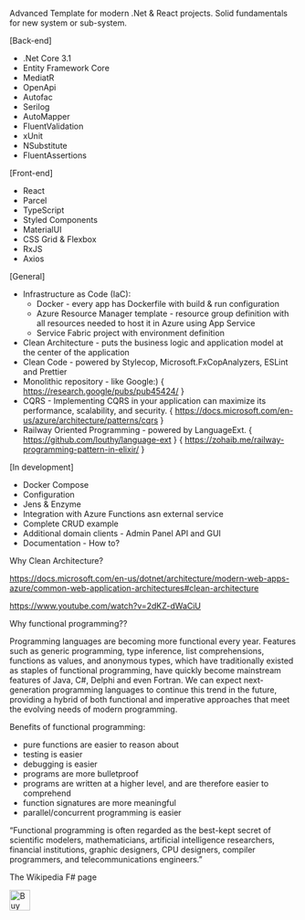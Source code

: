 Advanced Template for modern .Net & React projects.
Solid fundamentals for new system or sub-system.

[Back-end]
- .Net Core 3.1
- Entity Framework Core
- MediatR
- OpenApi
- Autofac
- Serilog
- AutoMapper
- FluentValidation
- xUnit
- NSubstitute
- FluentAssertions

[Front-end]
- React
- Parcel
- TypeScript
- Styled Components
- MaterialUI
- CSS Grid & Flexbox
- RxJS
- Axios

[General]
* Infrastructure as Code (IaC):
    * Docker - every app has Dockerfile with build & run configuration
    * Azure Resource Manager template - resource group definition with all resources needed to host it in Azure using App Service
    * Service Fabric project with environment definition
* Clean Architecture - puts the business logic and application model at the center of the application
* Clean Code - powered by Stylecop, Microsoft.FxCopAnalyzers, ESLint and Prettier
* Monolithic repository - like Google:) 
{ https://research.google/pubs/pub45424/ }
* CQRS - Implementing CQRS in your application can maximize its performance, scalability, and security. 
{ https://docs.microsoft.com/en-us/azure/architecture/patterns/cqrs }
* Railway Oriented Programming - powered by LanguageExt.
{ https://github.com/louthy/language-ext }
{ https://zohaib.me/railway-programming-pattern-in-elixir/ }

[In development]
- Docker Compose
- Configuration
- Jens & Enzyme
- Integration with Azure Functions asn external service
- Complete CRUD example
- Additional domain clients - Admin Panel API and GUI
- Documentation - How to?

Why Clean Architecture?

https://docs.microsoft.com/en-us/dotnet/architecture/modern-web-apps-azure/common-web-application-architectures#clean-architecture

https://www.youtube.com/watch?v=2dKZ-dWaCiU


Why functional programming??

Programming languages are becoming more functional every year.
Features such as generic programming, type inference, list comprehensions, functions as values, and anonymous types, which have traditionally existed as staples of functional programming, have quickly become mainstream features of Java, C#, Delphi and even Fortran.
We can expect next-generation programming languages to continue this trend in the future, providing a hybrid of both functional and imperative approaches that meet the evolving needs of modern programming.

Benefits of functional programming:
 - pure functions are easier to reason about
 - testing is easier
 - debugging is easier
 - programs are more bulletproof
 - programs are written at a higher level, and are therefore easier to comprehend
 - function signatures are more meaningful
 - parallel/concurrent programming is easier

“Functional programming is often regarded as the best-kept secret of scientific modelers, mathematicians, artificial intelligence researchers, financial institutions, graphic designers, CPU designers, compiler programmers, and telecommunications engineers.”

The Wikipedia F# page

<a href='https://ko-fi.com/N4N11FCB5' target='_blank'><img height='36' style='border:0px;height:36px;' src='https://az743702.vo.msecnd.net/cdn/kofi3.png?v=2' border='0' alt='Buy Me a Coffee at ko-fi.com' /></a>
